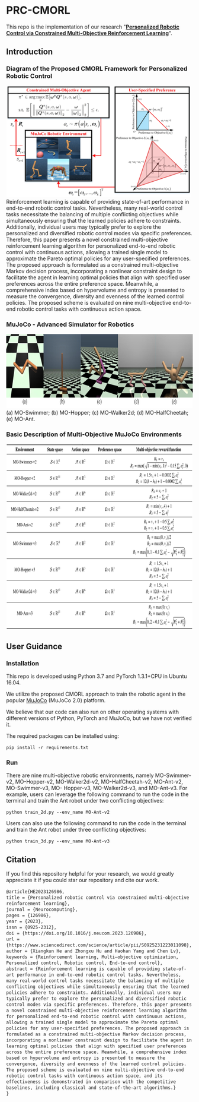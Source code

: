 # PRC-CMORL
This repo is the implementation of our research "**[Personalized Robotic Control via Constrained Multi-Objective Reinforcement Learning](https://www.researchgate.net/publication/375254025_Personalized_robotic_control_via_constrained_multi-objective_reinforcement_learning)**".

## Introduction
### Diagram of the Proposed CMORL Framework for Personalized Robotic Control
<img src="figures/framework.jpg" alt="ENV" width="500" height="300">
Reinforcement learning is capable of providing state-of-art performance in end-to-end robotic control tasks.
Nevertheless, many real-world control tasks necessitate the balancing of multiple conflicting objectives while simultaneously ensuring that the learned policies adhere to constraints.
Additionally, individual users may typically prefer to explore the personalized and diversified robotic control modes via specific preferences.
Therefore, this paper presents a novel constrained multi-objective reinforcement learning algorithm for personalized end-to-end robotic control with continuous actions, allowing a trained single model to approximate the Pareto optimal policies for any user-specified preferences.
The proposed approach is formulated as a constrained multi-objective Markov decision process, incorporating a nonlinear constraint design to facilitate the agent in learning optimal policies that align with specified user preferences across the entire preference space.
Meanwhile, a comprehensive index based on hypervolume and entropy is presented to measure the convergence, diversity and evenness of the learned control policies.
The proposed scheme is evaluated on nine multi-objective end-to-end robotic control tasks with continuous action space.

### MuJoCo - Advanced Simulator for Robotics
<img src="figures/env_.jpg" alt="ENV_" width="800" height="200">
(a) MO-Swimmer; (b) MO-Hopper; (c) MO-Walker2d; (d) MO-HalfCheetah; (e) MO-Ant.

###  Basic Description of Multi-Objective MuJoCo Environments
<img src="figures/env.png" alt="ENV" width="800" height="500">


## User Guidance
### Installation
This repo is developed using Python 3.7 and PyTorch 1.3.1+CPU in Ubuntu 16.04. 

We utilize the proposed CMORL approach to train the robotic agent in the popular [MuJoCo](https://mujoco.org/) (MuJoCo 2.0) platform.

We believe that our code can also run on other operating systems with different versions of Python, PyTorch and MuJoCo, but we have not verified it.

The required packages can be installed using:

	pip install -r requirements.txt

 ### Run
 There are nine multi-objective robotic environments, namely MO-Swimmer-v2, MO-Hopper-v2, MO-Walker2d-v2, MO-HalfCheetah-v2, MO-Ant-v2, MO-Swimmer-v3, MO- Hopper-v3, MO-Walker2d-v3, and MO-Ant-v3. 
 For example, users can leverage the following command to run the code in the terminal and train the Ant robot under two conflicting objectives:

	python train_2d.py --env_name MO-Ant-v2
 Users can also use the following command to run the code in the terminal and train the Ant robot under three conflicting objectives:

	python train_3d.py --env_name MO-Ant-v3

## Citation
If you find this repository helpful for your research, we would greatly appreciate it if you could star our repository and cite our work.
```
@article{HE2023126986,
title = {Personalized robotic control via constrained multi-objective reinforcement learning},
journal = {Neurocomputing},
pages = {126986},
year = {2023},
issn = {0925-2312},
doi = {https://doi.org/10.1016/j.neucom.2023.126986},
url = {https://www.sciencedirect.com/science/article/pii/S0925231223011098},
author = {Xiangkun He and Zhongxu Hu and Haohan Yang and Chen Lv},
keywords = {Reinforcement learning, Multi–objective optimization, Personalized control, Robotic control, End-to-end control},
abstract = {Reinforcement learning is capable of providing state-of-art performance in end-to-end robotic control tasks. Nevertheless, many real-world control tasks necessitate the balancing of multiple conflicting objectives while simultaneously ensuring that the learned policies adhere to constraints. Additionally, individual users may typically prefer to explore the personalized and diversified robotic control modes via specific preferences. Therefore, this paper presents a novel constrained multi-objective reinforcement learning algorithm for personalized end-to-end robotic control with continuous actions, allowing a trained single model to approximate the Pareto optimal policies for any user-specified preferences. The proposed approach is formulated as a constrained multi-objective Markov decision process, incorporating a nonlinear constraint design to facilitate the agent in learning optimal policies that align with specified user preferences across the entire preference space. Meanwhile, a comprehensive index based on hypervolume and entropy is presented to measure the convergence, diversity and evenness of the learned control policies. The proposed scheme is evaluated on nine multi-objective end-to-end robotic control tasks with continuous action space, and its effectiveness is demonstrated in comparison with the competitive baselines, including classical and state-of-the-art algorithms.}
}
```
